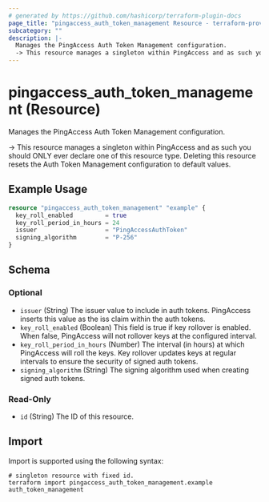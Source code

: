 ```yaml
---
# generated by https://github.com/hashicorp/terraform-plugin-docs
page_title: "pingaccess_auth_token_management Resource - terraform-provider-pingaccess"
subcategory: ""
description: |-
  Manages the PingAccess Auth Token Management configuration.
  -> This resource manages a singleton within PingAccess and as such you should ONLY ever declare one of this resource type. Deleting this resource resets the Auth Token Management configuration to default values.
---
```


# pingaccess_auth_token_management (Resource)

Manages the PingAccess Auth Token Management configuration.

-> This resource manages a singleton within PingAccess and as such you should ONLY ever declare one of this resource type. Deleting this resource resets the Auth Token Management configuration to default values.

## Example Usage

```terraform
resource "pingaccess_auth_token_management" "example" {
  key_roll_enabled         = true
  key_roll_period_in_hours = 24
  issuer                   = "PingAccessAuthToken"
  signing_algorithm        = "P-256"
}
```

<!-- schema generated by tfplugindocs -->
## Schema

### Optional

- `issuer` (String) The issuer value to include in auth tokens. PingAccess inserts this value as the iss claim within the auth tokens.
- `key_roll_enabled` (Boolean) This field is true if key rollover is enabled. When false, PingAccess will not rollover keys at the configured interval.
- `key_roll_period_in_hours` (Number) The interval (in hours) at which PingAccess will roll the keys. Key rollover updates keys at regular intervals to ensure the security of signed auth tokens.
- `signing_algorithm` (String) The signing algorithm used when creating signed auth tokens.

### Read-Only

- `id` (String) The ID of this resource.

## Import

Import is supported using the following syntax:

```shell
# singleton resource with fixed id.
terraform import pingaccess_auth_token_management.example auth_token_management
```
